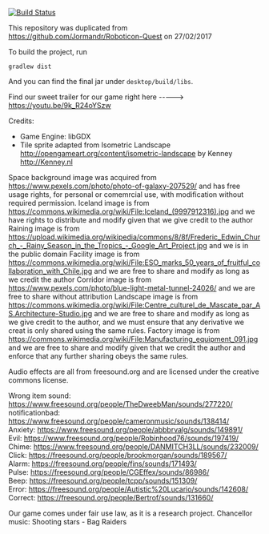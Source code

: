 [![Build Status](https://travis-ci.org/SEPR-TopRight/RoboticonQuest2.svg?branch=master)](https://travis-ci.org/SEPR-TopRight/RoboticonQuest2)

This repository was duplicated from https://github.com/Jormandr/Roboticon-Quest on 27/02/2017

To build the project, run

    gradlew dist

And you can find the final jar under `desktop/build/libs`.

Find our sweet trailer for our game right here -----> https://youtu.be/9k_R24oYSzw

Credits:
- Game Engine: libGDX
- Tile sprite adapted from
  Isometric Landscape <http://opengameart.org/content/isometric-landscape>
  by Kenney <http://Kenney.nl>

Space background image was acquired from https://www.pexels.com/photo/photo-of-galaxy-207529/ and has free usage rights,
for personal or comemrcial use, with modification without required permission.
Iceland image is from https://commons.wikimedia.org/wiki/File:Iceland_(9997912316).jpg and we have rights to distribute and modify given that we give credit to the author
Raining image is from https://upload.wikimedia.org/wikipedia/commons/8/8f/Frederic_Edwin_Church_-_Rainy_Season_in_the_Tropics_-_Google_Art_Project.jpg and we is in the public domain
Facility image is from https://commons.wikimedia.org/wiki/File:ESO_marks_50_years_of_fruitful_collaboration_with_Chile.jpg and we are free to share and modify as long as we credit the author
Corridor image is from https://www.pexels.com/photo/blue-light-metal-tunnel-24026/ and we are free to share without attribution
Landscape image is from https://commons.wikimedia.org/wiki/File:Centre_culturel_de_Mascate_par_AS.Architecture-Studio.jpg and we are free to share and modify as long as we give credit to the author, and we must ensure that any derivative we creat is only shared using the same rules.
Factory image is from https://commons.wikimedia.org/wiki/File:Manufacturing_equipment_091.jpg and we are free to share and modify given that we credit the author and enforce that any further sharing obeys the same rules.

Audio effects are all from freesound.org and are licensed under the creative commons license. 

Wrong item sound: https://www.freesound.org/people/TheDweebMan/sounds/277220/       
notificationbad: https://www.freesound.org/people/cameronmusic/sounds/138414/       
Anxiety: https://www.freesound.org/people/abbbrvalg/sounds/149891/      
Evil: https://www.freesound.org/people/Robinhood76/sounds/197419/       
Chime: https://www.freesound.org/people/DANMITCH3LL/sounds/232009/      
Click: https://freesound.org/people/brookmorgan/sounds/189567/      
Alarm: https://freesound.org/people/fins/sounds/171493/         
Pulse: https://freesound.org/people/CGEffex/sounds/86986/       
Beep: https://freesound.org/people/tcpp/sounds/151309/      
Error: https://freesound.org/people/Autistic%20Lucario/sounds/142608/       
Correct: https://freesound.org/people/Bertrof/sounds/131660/        

Our game comes under fair use law, as it is a research project.
Chancellor music: Shooting stars - Bag Raiders 
